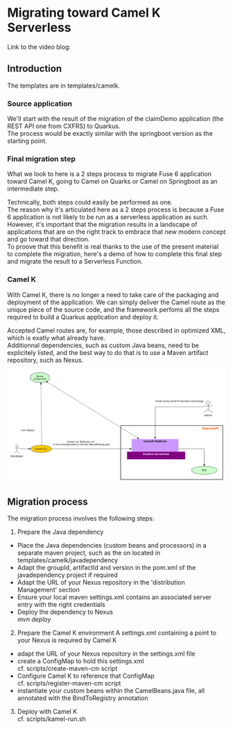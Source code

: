 # Migrating toward Camel K Serverless

Link to the video blog:  


## Introduction
The templates are in templates/camelk.

### Source application
We'll start with the result of the migration of the claimDemo application (the REST API one from CXFRS) to Quarkus.  
The process would be exactly similar with the springboot version as the starting point.  

### Final migration step
What we look to here is a 2 steps process to migrate Fuse 6 application toward Camel K, going to Camel on Quarks or Camel on Springboot as an intermediate step.  

Technically, both steps could easily be performed as one.  
The reason why it's articulated here as a 2 steps process is because a Fuse 6 application is not likely to be run as a serverless application as such.  However, it's important that the migration results in a landscape of applications that are on the right track to embrace that new modern concept and go toward that direction.  
To proove that this benefit is real thanks to the use of the present material to complete the migration, here's a demo of how to complete this final step and migrate the result to a Serverless Function.

### Camel K
With Camel K, there is no longer a need to take care of the packaging and deployment of the application.  We can simply deliver the Camel route as the unique piece of the source code, and the framework perfoms all the steps required to build a Quarkus application and deploy it.  

Accepted Camel routes are, for example, those described in optimized XML, which is exatly what already have.  
Additionnal dependencies, such as custom Java beans, need to be explicitely listed, and the best way to do that is to use a Maven artifact repository, such as Nexus.  

![Camel K framework](images/camelk.png?raw=true)

## Migration process
The migration process involves the following steps:  
1. Prepare the Java dependency  
- Place the Java dependencies (custom beans and processors) in a separate maven project, such as the on located in templates/camelk/javadependency
- Adapt the groupId, artifactId and version in the pom.xml of the javadependency project if required  
- Adapt the URL of your Nexus repository in the 'distribution Management' section  
- Ensure your local maven settings.xml contains an associated server entry with the right credentials
- Deploy the dependency to Nexus  
_mvn deploy_ 
2. Prepare the Camel K environment
A settings.xml containing a point to your Nexus is required by Camel K
- adapt the URL of your Nexus repository in the settings.xml file
- create a ConfigMap to hold this settings.xml  
cf. scripts/create-maven-cm script 
- Configure Camel K to reference that ConfigMap  
cf. scripts/register-maven-cm script
- instantiate your custom beans within the CamelBeans.java file, all annotated with the BindToRegistry annotation  
3. Deploy with Camel K  
cf. scripts/kamel-run.sh
